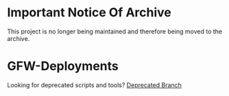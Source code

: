 # Important Notice Of Archive
This project is no longer being maintained and therefore being moved to the archive.

# GFW-Deployments

Looking for deprecated scripts and tools?  [Deprecated Branch](https://github.com/google/gfw-deployments/tree/deprecated)
